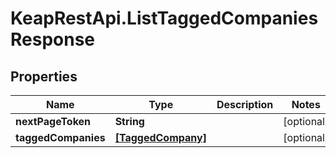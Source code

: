 # KeapRestApi.ListTaggedCompaniesResponse

## Properties

Name | Type | Description | Notes
------------ | ------------- | ------------- | -------------
**nextPageToken** | **String** |  | [optional] 
**taggedCompanies** | [**[TaggedCompany]**](TaggedCompany.md) |  | [optional] 


